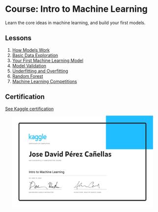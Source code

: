 # Course: Intro to Machine Learning

Learn the core ideas in machine learning, and build your first models.

## Lessons

1. [How Models Work](https://www.kaggle.com/code/dansbecker/how-models-work)
2. [Basic Data Exploration](/exercise-explore-your-data.ipynb)
3. [Your First Machine Learning Model](/exercise-your-first-machine-learning-model.ipynb)
4. [Model Validation](/exercise-model-validation.ipynb)
5. [Underfitting and Overfitting](/exercise-underfitting-and-overfitting.ipynb)
6. [Random Forest](/exercise-random-forests.ipynb)
7. [Machine Learning Competitions](/exercise-machine-learning-competitions.ipynb)

## Certification

[See Kaggle certification](https://www.kaggle.com/learn/certification/jdperez96/intro-to-machine-learning)

<p align="center">
  <a href="https://www.kaggle.com/learn/certification/jdperez96/intro-to-machine-learning">
    <img width="460" height="300" src="./Jose David Pérez Cañellas - Intro to Machine Learning.png">
  </a>
</p>
